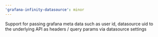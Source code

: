 ```yaml
---
'grafana-infinity-datasource': minor
---
```


Support for passing grafana meta data such as user id, datasource uid to the underlying API as headers / query params via datasource settings
